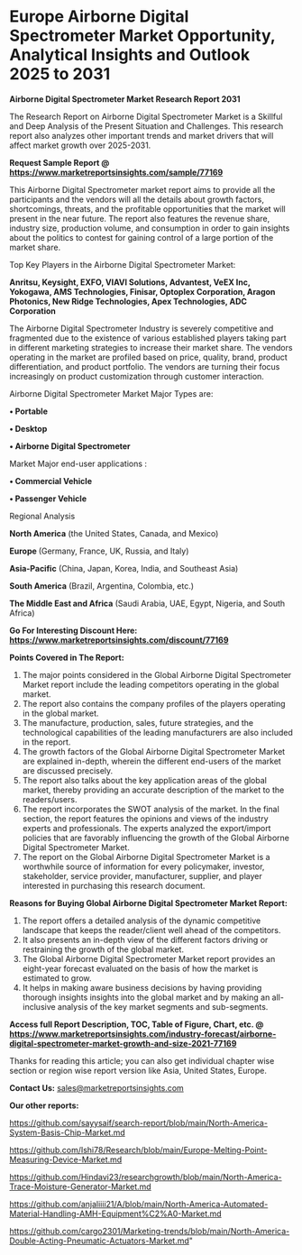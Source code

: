  # Europe Airborne Digital Spectrometer Market Opportunity, Analytical Insights and Outlook 2025 to 2031

<strong>Airborne Digital Spectrometer Market Research Report 2031</strong>

The Research Report on Airborne Digital Spectrometer Market is a Skillful and Deep Analysis of the Present Situation and Challenges. This research report also analyzes other important trends and market drivers that will affect market growth over 2025-2031.

<strong>Request Sample Report @ <a href=https://www.marketreportsinsights.com/sample/77169>https://www.marketreportsinsights.com/sample/77169</a></strong>

This Airborne Digital Spectrometer market report aims to provide all the participants and the vendors will all the details about growth factors, shortcomings, threats, and the profitable opportunities that the market will present in the near future. The report also features the revenue share, industry size, production volume, and consumption in order to gain insights about the politics to contest for gaining control of a large portion of the market share.

Top Key Players in the Airborne Digital Spectrometer Market:

<strong>Anritsu, Keysight, EXFO, VIAVI Solutions, Advantest, VeEX Inc, Yokogawa, AMS Technologies, Finisar, Optoplex Corporation, Aragon Photonics, New Ridge Technologies, Apex Technologies, ADC Corporation</strong>

The Airborne Digital Spectrometer Industry is severely competitive and fragmented due to the existence of various established players taking part in different marketing strategies to increase their market share. The vendors operating in the market are profiled based on price, quality, brand, product differentiation, and product portfolio. The vendors are turning their focus increasingly on product customization through customer interaction.

Airborne Digital Spectrometer Market Major Types are:

<strong>• Portable

• Desktop

• Airborne Digital Spectrometer</strong>

Market Major end-user applications :

<strong>• Commercial Vehicle

• Passenger Vehicle</strong>

Regional Analysis

</u><strong><b>North America</b></strong> (the United States, Canada, and Mexico)

<strong><b>Europe </b></strong>(Germany, France, UK, Russia, and Italy)

<strong><b>Asia-Pacific</b></strong> (China, Japan, Korea, India, and Southeast Asia)

<strong><b>South America</b></strong> (Brazil, Argentina, Colombia, etc.)

<strong><b>The Middle East and Africa</b></strong> (Saudi Arabia, UAE, Egypt, Nigeria, and South Africa)

<strong>Go For Interesting Discount Here: <a href=https://www.marketreportsinsights.com/discount/77169>https://www.marketreportsinsights.com/discount/77169</a></strong>

<strong>Points Covered in The Report:</strong>
<ol>
  <li>The major points considered in the Global Airborne Digital Spectrometer Market report include the leading competitors operating in the global market.</li>
  <li>The report also contains the company profiles of the players operating in the global market.</li>
  <li>The manufacture, production, sales, future strategies, and the technological capabilities of the leading manufacturers are also included in the report.</li>
  <li>The growth factors of the Global Airborne Digital Spectrometer Market are explained in-depth, wherein the different end-users of the market are discussed precisely.</li>
  <li>The report also talks about the key application areas of the global market, thereby providing an accurate description of the market to the readers/users.</li>
  <li>The report incorporates the SWOT analysis of the market. In the final section, the report features the opinions and views of the industry experts and professionals. The experts analyzed the export/import policies that are favorably influencing the growth of the Global Airborne Digital Spectrometer Market.</li>
  <li>The report on the Global Airborne Digital Spectrometer Market is a worthwhile source of information for every policymaker, investor, stakeholder, service provider, manufacturer, supplier, and player interested in purchasing this research document.</li>
</ol>
<strong>Reasons for Buying Global Airborne Digital Spectrometer Market Report:</strong>

<ol>
  <li>The report offers a detailed analysis of the dynamic competitive landscape that keeps the reader/client well ahead of the competitors.</li>
  <li>It also presents an in-depth view of the different factors driving or restraining the growth of the global market.</li>
  <li>The Global Airborne Digital Spectrometer Market report provides an eight-year forecast evaluated on the basis of how the market is estimated to grow.</li>
  <li>It helps in making aware business decisions by having providing thorough insights insights into the global market and by making an all-inclusive analysis of the key market segments and sub-segments.</li>
</ol>
<strong>Access full Report Description, TOC, Table of Figure, Chart, etc. @ <a href=https://www.marketreportsinsights.com/industry-forecast/airborne-digital-spectrometer-market-growth-and-size-2021-77169>https://www.marketreportsinsights.com/industry-forecast/airborne-digital-spectrometer-market-growth-and-size-2021-77169</a></strong>


Thanks for reading this article; you can also get individual chapter wise section or region wise report version like Asia, United States, Europe.

<strong>Contact Us:</strong>
sales@marketreportsinsights.com

<strong>Our other reports:</strong>

<a href=https://github.com/sayysaif/search-report/blob/main/North-America-System-Basis-Chip-Market.md>https://github.com/sayysaif/search-report/blob/main/North-America-System-Basis-Chip-Market.md</a>

<a href=https://github.com/Ishi78/Research/blob/main/Europe-Melting-Point-Measuring-Device-Market.md>https://github.com/Ishi78/Research/blob/main/Europe-Melting-Point-Measuring-Device-Market.md</a>

<a href=https://github.com/Hindavi23/researchgrowth/blob/main/North-America-Trace-Moisture-Generator-Market.md>https://github.com/Hindavi23/researchgrowth/blob/main/North-America-Trace-Moisture-Generator-Market.md</a>

<a href=https://github.com/anjaliiii21/A/blob/main/North-America-Automated-Material-Handling-AMH-Equipment%C2%A0-Market.md>https://github.com/anjaliiii21/A/blob/main/North-America-Automated-Material-Handling-AMH-Equipment%C2%A0-Market.md</a>

<a href=https://github.com/cargo2301/Marketing-trends/blob/main/North-America-Double-Acting-Pneumatic-Actuators-Market.md>https://github.com/cargo2301/Marketing-trends/blob/main/North-America-Double-Acting-Pneumatic-Actuators-Market.md</a>"
